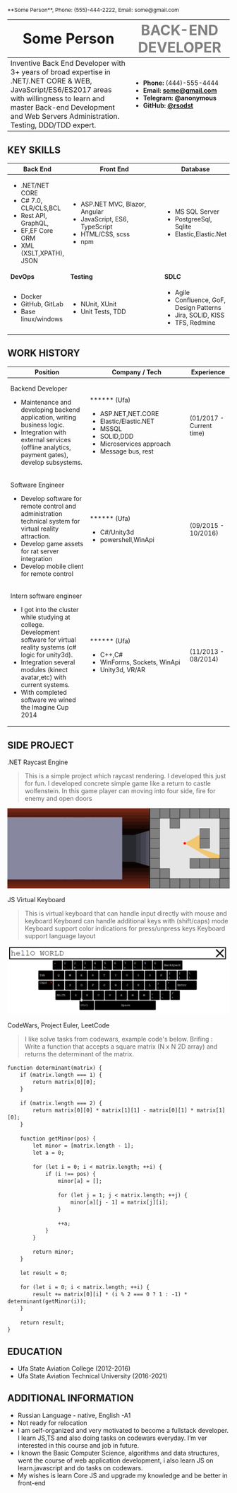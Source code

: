 

<div style="font-size:12px">**Some Person**, Phone: (555)-444-2222, Email: some@gmail.com</div>

<style>
table th:first-of-type(1) {
    width: 60%;
}
table th:nth-of-type(2) {
    width: 45%;
    vertical-align: bottom;
}
</style>


| <font size="6">**Some Person**</font>  | <font size="6" color="gray">BACK-END DEVELOPER</font> |
|-----|------|
| <font size="3">Inventive Back End Developer with 3+ years of broad expertise in .NET/.NET CORE & WEB, JavaScript/ES6/ES2017 areas with willingness to learn and master Back-end Development and Web Servers Administration. Testing, DDD/TDD expert.</font> | <ul><li><b>Phone: </b>(444)-555-4444</li><li><b>Email: <b>some@gmail.com</li><li><b>Telegram: </b>@anonymous</li><li><b>GitHub: </b><a href="https://github.comrsodst">@rsodst</a></li></ul> |

KEY SKILLS
---

| <b>Back End</b> | <b>Front End</b> | <b>Database</b> |
|-|-|-|
| <ul><li>.NET/NET CORE</li><li>C# 7.0, CLR/CLS,BCL</li><li>Rest API, GraphQL,</li><li>EF,EF Core ORM</li><li>XML (XSLT,XPATH), JSON</li></ul> | <ul><li> ASP.NET MVC, Blazor, Angular</li><li> JavaScript, ES6, TypeScript </li><li> HTML/CSS, scss</li><li> npm</li></ul> | <ul><li> MS SQL Server</li><li> PostgreeSql, Sqlite</li><li> Elastic,Elastic.Net </li></ul>
| <b>DevOps</b> | <b>Testing</b> | <b>SDLC</b> |
| <ul><li> Docker </li><li> GitHub, GitLab </li><li> Base linux/windows</li></ul> | <ul><li> NUnit, XUnit</li><li> Unit Tests, TDD</li></ul> | <ul><li>Agile</li><li>Confluence, GoF, Design Patterns</li><li>Jira, SOLID, KISS</li><li>TFS, Redmine</li></ul> |

WORK HISTORY
---

| Position | Company / Tech | Experience |
|-|-|-|
| <p>Backend Developer</p><ul><li>Maintenance and developing backend application, writing business logic.</li><li>Integration with external services (offline analytics, payment gates), develop subsystems.</li></ul> | <p>****** (Ufa)</p><ul><li>ASP.NET,NET.CORE</li><li>Elastic/Elastic.NET</li><li>MSSQL</li><li>SOLID,DDD</li><li>Microservices approach</li><li>Message bus, rest</li></ul> | (01/2017 - Current time) |
| <p>Software Engineer</p><ul><li>Develop software for remote control and administration technical system for virtual reality attraction.</li><li>Develop game assets for rat server integration</li><li>Develop mobile client for remote control</li></ul> | <p>****** (Ufa) </p><ul><li>C#/Unity3d</li><li>powershell,WinApi</li></ul> | (09/2015 - 10/2016) |
| <p>Intern software engineer</p><ul><li>I got into the cluster while studying at college. Development software for virtual reality systems (c# logic for unity3d).</li><li>Integration several modules (kinect avatar,etc) with current systems.</li><li>With completed software we wined the Imagine Cup 2014</li></ul>| <p>****** (Ufa) </p><ul><li>C++,C#</li><li>WinForms, Sockets, WinApi</li><li>Unity3d, VR/AR</li></ul> | (11/2013 - 08/2014) |

SIDE PROJECT
---

.NET Raycast Engine 
> This is a simple project which raycast rendering.
> I developed this just for fun. 
> I developed concrete simple game like a return to castle wolfenstein. 
> In this game player can moving into four side, fire for enemy and open doors

![raycast example](./assets/raycast.gif "Title")

JS Virtual Keyboard
> This is virtual keyboard that can handle input directly with mouse and keyboard
Keyboard can handle additional keys with (shift/caps) mode
> Keyboard support color indications for press/unpress keys
> Keyboard support language layout

![raycast example](./assets/keyboard.png "Title")

CodeWars, Project Euler, LeetCode
> I like solve tasks from codewars, example code's below.
> Brifing : Write a function that accepts a square matrix (N x N 2D array) and returns the determinant of the matrix.

```
function determinant(matrix) {
    if (matrix.length === 1) {
        return matrix[0][0];
    }

    if (matrix.length === 2) {
        return matrix[0][0] * matrix[1][1] - matrix[0][1] * matrix[1][0];
    }

    function getMinor(pos) {
        let minor = [matrix.length - 1];
        let a = 0;

        for (let i = 0; i < matrix.length; ++i) {
            if (i !== pos) {
                minor[a] = [];

                for (let j = 1; j < matrix.length; ++j) {
                    minor[a][j - 1] = matrix[j][i];
                }

                ++a;
            }
        }

        return minor;
    }

    let result = 0;

    for (let i = 0; i < matrix.length; ++i) {
        result += matrix[0][i] * (i % 2 === 0 ? 1 : -1) * determinant(getMinor(i));
    }

    return result;
}
```

EDUCATION
---

* Ufa State Aviation College (2012-2016)
* Ufa State Aviation Technical University (2016-2021)
  
ADDITIONAL INFORMATION
---
* Russian Language - native, English -A1
* Not ready for relocation
* I am self-organized and very motivated to become a fullstack developer. I learn JS,TS and also doing tasks on codewars everyday. I’m ver interested in this course and job in future.
* I known the Basic Computer Science, algorithms and data structures, went the course of web application development, i also learn JS on learn.javascript and do tasks on codewars.
* My wishes is learn Core JS and upgrade my knowledge and be better in front-end
